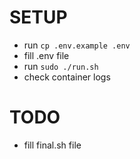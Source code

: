 # SETUP
- run `cp .env.example .env`
- fill .env file
- run `sudo ./run.sh`
- check container logs

# TODO
- fill final.sh file

